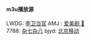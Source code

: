 #### m3u播放源
LWDG: [李卫当官](https://raw.githubusercontent.com/ddgksf2013/M3U8LIST/master/20200429.LWDG.m3u)  AMJ : [爱美剧 🔞](https://raw.githubusercontent.com/ddgksf2013/M3U8LIST/master/20200511.AMJ.m3u)  
7788: [杂七杂八](https://raw.githubusercontent.com/ddgksf2013/M3U8LIST/master/20200524.7788.m3u)  bjyd: [北京移动](https://raw.githubusercontent.com/ddgksf2013/M3U8LIST/master/20201006.bjyd.m3u)  
